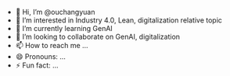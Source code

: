 - 👋 Hi, I’m @ouchangyuan
- 👀 I’m interested in Industry 4.0, Lean, digitalization relative topic
- 🌱 I’m currently learning GenAI
- 💞️ I’m looking to collaborate on GenAI, digitalization
- 📫 How to reach me ...
- 😄 Pronouns: ...
- ⚡ Fun fact: ...

<!---
ouchangyuan/ouchangyuan is a ✨ special ✨ repository because its `README.md` (this file) appears on your GitHub profile.
You can click the Preview link to take a look at your changes.
--->
